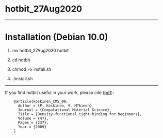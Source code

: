 # hotbit_27Aug2020


-----
# Installation (Debian 10.0)


1. mv hotbit_27Aug2020 hotbit


2. cd hotbit


3. chmod +x install.sh


4. ./install.sh


-----


If you find hotbit useful in your work, please cite ([pdf](http://users.jyu.fi/~pekkosk/resources/pdf/koskinen_CMS_09.pdf)):
```
    @article{koskinen_CMS_09,
      Author = {P. Koskinen, V. M?kinen},
      Journal = {Computational Material Science},
      Title = {Density-functional tight-binding for beginners},
      Volume = {47},
      Pages = {237},
      Year = {2009}
    }
```
